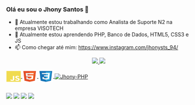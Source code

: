 ### Olá eu sou o Jhony Santos 👋


- 🔭 Atualmente estou trabalhando como Analista de Suporte N2 na empresa VISOTECH
- 🌱 Atualmente estou aprendendo PHP, Banco de Dados, HTML5, CSS3 e JS
- 📫 Como chegar até mim: https://www.instagram.com/jhonysts_94/

<div align="center">
  <a href="https://github.com/jhonysantos">
  <img height="180em" src="https://github-readme-stats.vercel.app/api?username=jhonysantos&show_icons=true&theme=dark&include_all_commits=true&count_private=true"/>
  <img height="180em" src="https://github-readme-stats.vercel.app/api/top-langs/?username=jhonysantos&layout=compact&langs_count=7&theme=dark"/>
</div>
<div style="display: inline_block"><br>
  <img align="center" alt="Jhony-Js" height="30" width="40" src="https://raw.githubusercontent.com/devicons/devicon/master/icons/javascript/javascript-plain.svg">
  <img align="center" alt="Jhony-HTML" height="30" width="40" src="https://raw.githubusercontent.com/devicons/devicon/master/icons/html5/html5-original.svg">
  <img align="center" alt="Jhony-CSS" height="30" width="40" src="https://raw.githubusercontent.com/devicons/devicon/master/icons/css3/css3-original.svg">
  <img align="center" alt="Jhony-PHP" height="60" width="70" src="https://cdn.jsdelivr.net/gh/devicons/devicon/icons/php/php-original.svg" />
  
  ##
 
<div> 
  <a href="https://www.youtube.com/c/JhonySantos" target="_blank"><img src="https://img.shields.io/badge/YouTube-FF0000?style=for-the-badge&logo=youtube&logoColor=white" target="_blank"></a>
  <a href="https://www.instagram.com/jhonysts_94/" target="_blank"><img src="https://img.shields.io/badge/-Instagram-%23E4405F?style=for-the-badge&logo=instagram&logoColor=white" target="_blank"></a>
  <a href = "mailto:jhony.cemi@gmail.com"><img src="https://img.shields.io/badge/-Gmail-%23333?style=for-the-badge&logo=gmail&logoColor=white" target="_blank"></a>
  <a href="https://www.linkedin.com/in/jhony-santos-09101994/" target="_blank"><img src="https://img.shields.io/badge/-LinkedIn-%230077B5?style=for-the-badge&logo=linkedin&logoColor=white" target="_blank"></a> 
          
